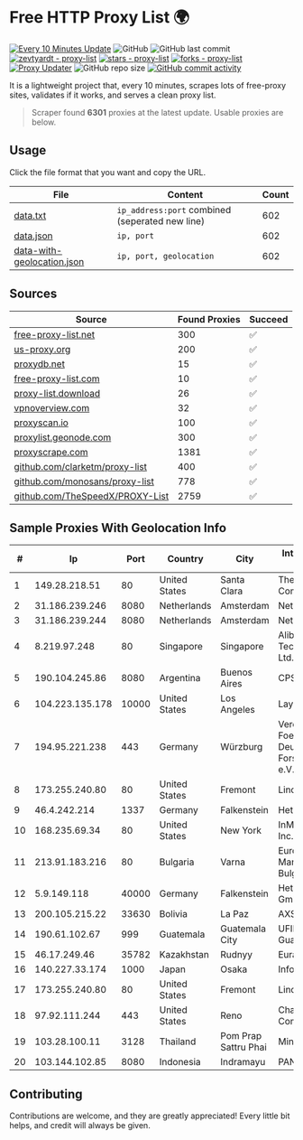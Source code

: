 
# Free HTTP Proxy List 🌍

[![Every 10 Minutes Update](https://github.com/mertguvencli/http-proxy-list/actions/workflows/main.yml/badge.svg?branch=main)](https://github.com/mertguvencli/http-proxy-list/actions/workflows/main.yml)
![GitHub](https://img.shields.io/github/license/mertguvencli/http-proxy-list)
![GitHub last commit](https://img.shields.io/github/last-commit/mertguvencli/http-proxy-list)
[![zevtyardt - proxy-list](https://img.shields.io/static/v1?label=zevtyardt&message=proxy-list&color=blue&logo=github)](https://github.com/zevtyardt/proxy-list "Go to GitHub repo")
[![stars - proxy-list](https://img.shields.io/github/stars/zevtyardt/proxy-list?style=social)](https://github.com/zevtyardt/proxy-list)
[![forks - proxy-list](https://img.shields.io/github/forks/zevtyardt/proxy-list?style=social)](https://github.com/zevtyardt/proxy-list)
[![Proxy Updater](https://github.com/zevtyardt/proxy-list/workflows/Proxy%20Updater/badge.svg)](https://github.com/zevtyardt/proxy-list/actions?query=workflow:"Proxy+Updater")
![GitHub repo size](https://img.shields.io/github/repo-size/zevtyardt/proxy-list)
[![GitHub commit activity](https://img.shields.io/github/commit-activity/m/zevtyardt/proxy-list?logo=commits)](https://github.com/zevtyardt/proxy-list/commits/main)

It is a lightweight project that, every 10 minutes, scrapes lots of free-proxy sites, validates if it works, and serves a clean proxy list.

> Scraper found **6301** proxies at the latest update. Usable proxies are below.

## Usage

Click the file format that you want and copy the URL.

|File|Content|Count|
|----|-------|-----|
|[data.txt](https://raw.githubusercontent.com/mertguvencli/http-proxy-list/main/proxy-list/data.txt)|`ip_address:port` combined (seperated new line)|602|
|[data.json](https://raw.githubusercontent.com/mertguvencli/http-proxy-list/main/proxy-list/data.json)|`ip, port`|602|
|[data-with-geolocation.json](https://raw.githubusercontent.com/mertguvencli/http-proxy-list/main/proxy-list/data-with-geolocation.json)|`ip, port, geolocation`|602|

## Sources

|Source|Found Proxies|Succeed|
|------|-------------|-------|
|[free-proxy-list.net](https://free-proxy-list.net)|300|✅|
|[us-proxy.org](https://www.us-proxy.org)|200|✅|
|[proxydb.net](http://proxydb.net)|15|✅|
|[free-proxy-list.com](https://free-proxy-list.com/?page=&port=&type%5B%5D=http&type%5B%5D=https&up_time=0&search=Search)|10|✅|
|[proxy-list.download](https://www.proxy-list.download/HTTP)|26|✅|
|[vpnoverview.com](https://vpnoverview.com/privacy/anonymous-browsing/free-proxy-servers)|32|✅|
|[proxyscan.io](https://www.proxyscan.io)|100|✅|
|[proxylist.geonode.com](https://proxylist.geonode.com/api/proxy-list?limit=300&page=1&sort_by=lastChecked&sort_type=desc&protocols=http,https)|300|✅|
|[proxyscrape.com](https://api.proxyscrape.com/v2/?request=displayproxies&protocol=http&timeout=10000&country=all&ssl=all&anonymity=all)|1381|✅|
|[github.com/clarketm/proxy-list](https://raw.githubusercontent.com/clarketm/proxy-list/master/proxy-list-raw.txt)|400|✅|
|[github.com/monosans/proxy-list](https://raw.githubusercontent.com/monosans/proxy-list/main/proxies/http.txt)|778|✅|
|[github.com/TheSpeedX/PROXY-List](https://raw.githubusercontent.com/TheSpeedX/PROXY-List/master/http.txt)|2759|✅|


## Sample Proxies With Geolocation Info

|#|Ip|Port|Country|City|Internet Service Provider|
|-|--|----|-------|----|-------------------------|
|1|149.28.218.51|80|United States|Santa Clara|The Constant Company|
|2|31.186.239.246|8080|Netherlands|Amsterdam|NetSkope Inc|
|3|31.186.239.244|8080|Netherlands|Amsterdam|NetSkope Inc|
|4|8.219.97.248|80|Singapore|Singapore|Alibaba (US) Technology Co., Ltd.|
|5|190.104.245.86|8080|Argentina|Buenos Aires|CPS|
|6|104.223.135.178|10000|United States|Los Angeles|LayerHost|
|7|194.95.221.238|443|Germany|Würzburg|Verein zur Foerderung eines Deutschen Forschungsnetzes e.V.|
|8|173.255.240.80|80|United States|Fremont|Linode, LLC|
|9|46.4.242.214|1337|Germany|Falkenstein|Hetzner|
|10|168.235.69.34|80|United States|New York|InMotion Hosting, Inc.|
|11|213.91.183.216|80|Bulgaria|Varna|Eurocom Cable Management Bulgaria Ltd.|
|12|5.9.149.118|40000|Germany|Falkenstein|Hetzner Online GmbH|
|13|200.105.215.22|33630|Bolivia|La Paz|AXS Bolivia S. A.|
|14|190.61.102.67|999|Guatemala|Guatemala City|UFINET Guatemala S. A|
|15|46.17.249.46|35782|Kazakhstan|Rudnyy|Eurasia-Star LLP|
|16|140.227.33.174|1000|Japan|Osaka|InfoSphere|
|17|173.255.240.80|80|United States|Fremont|Linode, LLC|
|18|97.92.111.244|443|United States|Reno|Charter Communications|
|19|103.28.100.11|3128|Thailand|Pom Prap Sattru Phai|Ministry of Interior|
|20|103.144.102.85|8080|Indonesia|Indramayu|PANDAWANET|



## Contributing

Contributions are welcome, and they are greatly appreciated! Every
little bit helps, and credit will always be given.

